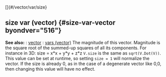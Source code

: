 []{#/vector/var/size}
## size var (vector) {#size-var-vector byondver="516"}
**See also:**
:   [vector](#/vector)
:   [vars (vector)](#/vector/var)
The magnitude of this vector. Magnitude is the square root of the
summed-up squares of all its components. For instance in 3D:
size = x\*x + y\*y + z\*z
`V.size` is the same as `sqrt(V.Dot(V))`.
This value can be set at runtime, so setting `size = 1` will normalize
the vector.
If the size is already 0, as in the case of a degenerate vector like
0,0, then changing this value will have no effect.